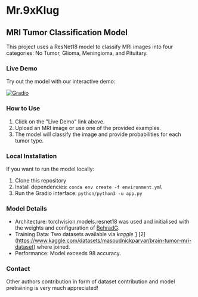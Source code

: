 # Mr.9xKlug

## MRI Tumor Classification Model

This project uses a ResNet18 model to classify MRI images into four categories: No Tumor, Glioma, Meningioma, and Pituitary.

### Live Demo

Try out the model with our interactive demo:

[![Gradio](https://img.shields.io/badge/Gradio-Live%20Demo-blue)](https://fe3d9890bf60d19919.gradio.live)


### How to Use

1. Click on the "Live Demo" link above.
2. Upload an MRI image or use one of the provided examples.
3. The model will classify the image and provide probabilities for each tumor type.

### Local Installation

If you want to run the model locally:

1. Clone this repository
2. Install dependencies: `conda env create -f environment.yml`
3. Run the Gradio interface: `python/python3 -u app.py`

### Model Details

- Architecture: torchvision.models.resnet18 was used and initialised with the weights and configuration of [BehradG](https://huggingface.co/BehradG/resnet-18-finetuned-MRI-Brain/tree/main).
- Training Data: Two datasets available via *kaggle* [1](https://www.kaggle.com/datasets/sartajbhuvaji/brain-tumor-classification-mri) [2] (https://www.kaggle.com/datasets/masoudnickparvar/brain-tumor-mri-dataset) where joined.
- Performance: Model exceeds $98%$ accuracy.

### Contact

Other authors contribution in form of dataset contribution and model pretraining is very much appreciated!
